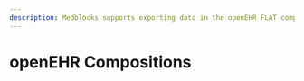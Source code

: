 ```yaml
---
description: Medblocks supports exporting data in the openEHR FLAT composition format
---
```


# openEHR Compositions

